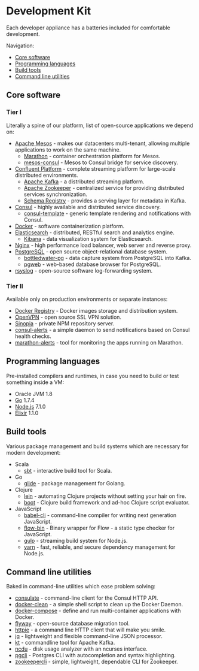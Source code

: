 # Development Kit

Each developer appliance has a batteries included for comfortable development.

Navigation:

* [Core software](#core-software)
* [Programming languages](#programming-languages)
* [Build tools](#build-tools)
* [Command line utilities](#command-line-utilities)

## Core software

### Tier I

Literally a spine of our platform, list of open-source applications we depend on:

* [Apache Mesos](http://mesos.apache.org) - makes our datacenters multi-tenant, allowing multiple applications to work on the same machine.
    * [Marathon](https://mesosphere.github.io/marathon) - container orchestration platform for Mesos.
    * [mesos-consul](https://github.com/CiscoCloud/mesos-consul) - Mesos to Consul bridge for service discovery.
* [Confluent Platform](https://www.confluent.io/product) - complete streaming platform for large-scale distributed environments.
    * [Apache Kafka](https://kafka.apache.org) - a distributed streaming platform.
    * [Apache Zookeeper](https://zookeeper.apache.org) - centralized service for providing distributed services synchronization.
    * [Schema Registry](https://github.com/confluentinc/schema-registry) - provides a serving layer for metadata in Kafka.
* [Consul](https://www.consul.io) - highly available and distributed service discovery.
    * [consul-template](https://github.com/hashicorp/consul-template) - generic template rendering and notifications with Consul.
* [Docker](https://www.docker.com) - software containerization platform.
* [Elasticsearch](https://www.elastic.co/products/elasticsearch) - distributed, RESTful search and analytics engine.
    * [Kibana](https://www.elastic.co/products/kibana) - data visualization system for Elasticsearch.
* [Nginx](https://www.nginx.com) - high performance load balancer, web server and reverse proxy.
* [PostgreSQL](https://www.postgresql.org) - open source object-relational database system.
    * [bottledwater-pg](https://github.com/confluentinc/bottledwater-pg) - data capture system from PostgreSQL into Kafka.
    * [pgweb](https://github.com/sosedoff/pgweb) - web-based database browser for PostgreSQL.
* [rsyslog](http://www.rsyslog.com) - open-source software log-forwarding system.

### Tier II

Available only on production environments or separate instances:

* [Docker Registry](https://docs.docker.com/registry) - Docker images storage and distribution system.
* [OpenVPN](https://openvpn.net/index.php/open-source.html) - open source SSL VPN solution.
* [Sinopia](https://github.com/rlidwka/sinopia) - private NPM repository server.
* [consul-alerts](https://github.com/AcalephStorage/consul-alerts) - a simple daemon to send notifications based on Consul health checks.
* [marathon-alerts](https://github.com/ashwanthkumar/marathon-alerts) - tool for monitoring the apps running on Marathon.

## Programming languages

Pre-installed compilers and runtimes, in case you need to build or test something inside a VM:

* Oracle JVM 1.8
* [Go](https://golang.org) 1.7.4
* [Node.js](https://nodejs.org) 7.1.0
* [Elixir](http://elixir-lang.org) 1.1.0

## Build tools

Various package management and build systems which are necessary for modern development:

* Scala
    * [sbt](http://www.scala-sbt.org) - interactive build tool for Scala.
* Go
    * [glide](https://github.com/Masterminds/glide) - package management for Golang.
* Clojure
    * [lein](https://github.com/technomancy/leiningen) - automating Clojure projects without setting your hair on fire.
    * [boot](https://github.com/boot-clj/boot) - Clojure build framework and ad-hoc Clojure script evaluator.
* JavaScript
    * [babel-cli](https://github.com/babel/babel) - command-line compiler for writing next generation JavaScript.
    * [flow-bin](https://github.com/flowtype/flow-bin) - Binary wrapper for Flow - a static type checker for JavaScript.
    * [gulp](https://github.com/gulpjs/gulp) - streaming build system for Node.js.
    * [yarn](https://yarnpkg.com) - fast, reliable, and secure dependency management for Node.js.

## Command line utilities

Baked in command-line utilities which ease problem solving:

* [consulate](https://github.com/gmr/consulate) - command-line client for the Consul HTTP API.
* [docker-clean](https://github.com/ZZROTDesign/docker-clean) - a simple shell script to clean up the Docker Daemon.
* [docker-compose](https://github.com/docker/compose) - define and run multi-container applications with Docker.
* [flyway](https://flywaydb.org) - open-source database migration tool.
* [httpie](https://httpie.org) - a command line HTTP client that will make you smile.
* [jq](https://stedolan.github.io/jq) - lightweight and flexible command-line JSON processor.
* [kt](https://github.com/fgeller/kt) - commandline tool for Apache Kafka.
* [ncdu](https://dev.yorhel.nl/ncdu) - disk usage analyzer with an ncurses interface.
* [pgcli](https://github.com/dbcli/pgcli) - Postgres CLI with autocompletion and syntax highlighting.
* [zookeepercli](https://github.com/outbrain/zookeepercli) - simple, lightweight, dependable CLI for Zookeeper.
